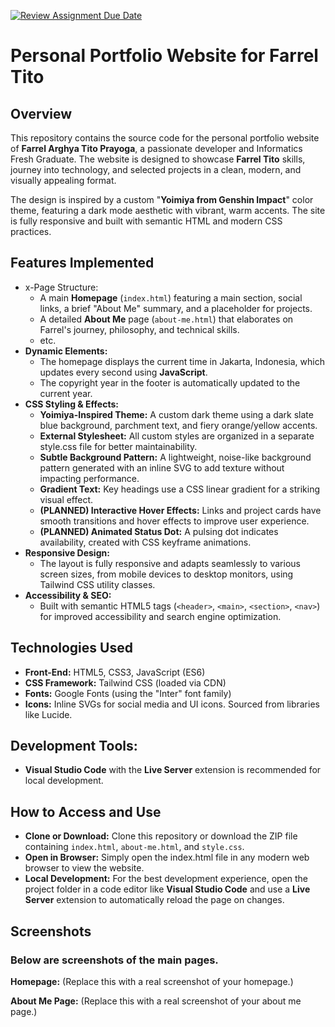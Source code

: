 [![Review Assignment Due Date](https://classroom.github.com/assets/deadline-readme-button-22041afd0340ce965d47ae6ef1cefeee28c7c493a6346c4f15d667ab976d596c.svg)](https://classroom.github.com/a/akoVEwkh)

# Personal Portfolio Website for Farrel Tito

## Overview
This repository contains the source code for the personal portfolio website of **Farrel Arghya Tito Prayoga**, a passionate developer and Informatics Fresh Graduate. The website is designed to showcase **Farrel Tito** skills, journey into technology, and selected projects in a clean, modern, and visually appealing format.

The design is inspired by a custom "**Yoimiya from Genshin Impact**" color theme, featuring a dark mode aesthetic with vibrant, warm accents. The site is fully responsive and built with semantic HTML and modern CSS practices.

## Features Implemented
- x-Page Structure:
    - A main **Homepage** (`index.html`) featuring a main section, social links, a brief "About Me" summary, and a placeholder for projects.
    - A detailed **About Me** page (`about-me.html`) that elaborates on Farrel's journey, philosophy, and technical skills.
    - etc.
- **Dynamic Elements:** 
    - The homepage displays the current time in Jakarta, Indonesia, which updates every second using **JavaScript**.
    - The copyright year in the footer is automatically updated to the current year.
- **CSS Styling & Effects:**
    - **Yoimiya-Inspired Theme:** A custom dark theme using a dark slate blue background, parchment text, and fiery orange/yellow accents.
    - **External Stylesheet:** All custom styles are organized in a separate style.css file for better maintainability.
    - **Subtle Background Pattern:** A lightweight, noise-like background pattern generated with an inline SVG to add texture without impacting performance.
    - **Gradient Text:** Key headings use a CSS linear gradient for a striking visual effect.
    - **(PLANNED) Interactive Hover Effects:** Links and project cards have smooth transitions and hover effects to improve user experience.
    - **(PLANNED) Animated Status Dot:** A pulsing dot indicates availability, created with CSS keyframe animations.
- **Responsive Design:** 
    - The layout is fully responsive and adapts seamlessly to various screen sizes, from mobile devices to desktop monitors, using Tailwind CSS utility classes.
- **Accessibility & SEO:**
    - Built with semantic HTML5 tags (`<header>`, `<main>`, `<section>`, `<nav>`) for improved accessibility and search engine optimization.

## Technologies Used
- **Front-End:** HTML5, CSS3, JavaScript (ES6)
- **CSS Framework:** Tailwind CSS (loaded via CDN)
- **Fonts:** Google Fonts (using the "Inter" font family)
- **Icons:** Inline SVGs for social media and UI icons.
Sourced from libraries like Lucide.

## Development Tools:
- **Visual Studio Code** with the **Live Server** extension is recommended for local development.

## How to Access and Use
- **Clone or Download:** Clone this repository or download the ZIP file containing `index.html`, `about-me.html`, and `style.css`.
- **Open in Browser:** Simply open the index.html file in any modern web browser to view the website.
- **Local Development:** For the best development experience, open the project folder in a code editor like **Visual Studio Code** and use a **Live Server** extension to automatically reload the page on changes.

## Screenshots
### Below are screenshots of the main pages.
**Homepage:**
(Replace this with a real screenshot of your homepage.)

**About Me Page:**
(Replace this with a real screenshot of your about me page.)
